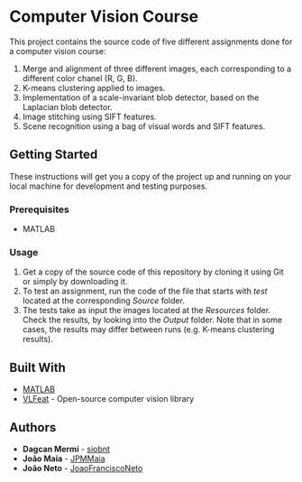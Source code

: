 # Computer Vision Course

This project contains the source code of five different assignments done for a computer vision course:

1. Merge and alignment of three different images, each corresponding to a different color chanel (R, G, B).
2. K-means clustering applied to images.
3. Implementation of a scale-invariant blob detector, based on the Laplacian blob detector.
4. Image stitching using SIFT features.
5. Scene recognition using a bag of visual words and SIFT features.

## Getting Started

These instructions will get you a copy of the project up and running on your local machine for development and testing purposes.

### Prerequisites

* MATLAB

### Usage

1. Get a copy of the source code of this repository by cloning it using Git or simply by downloading it.
2. To test an assignment, run the code of the file that starts with *test* located at the corresponding *Source* folder.
3. The tests take as input the images located at the *Resources* folder. Check the results, by looking into the *Output* folder. Note that in some cases, the results may differ between runs (e.g. K-means clustering results).

## Built With

* [MATLAB](https://www.mathworks.com) 
* [VLFeat](http://www.vlfeat.org/) - Open-source computer vision library

## Authors

* **Dagcan Mermi** - [siobnt](https://github.com/siobnt)
* **João Maia** - [JPMMaia](https://github.com/JPMMaia)
* **João Neto** - [JoaoFranciscoNeto](https://github.com/JoaoFranciscoNeto)
